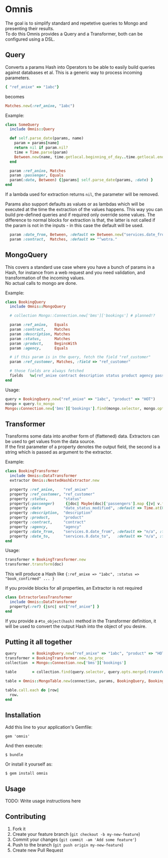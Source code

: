 # Omnis
The goal is to simplify standard and repetetive queries to Mongo and presenting their results.  
To do this Omnis provides a Query and a Transformer, both can be configured using a DSL.

## Query
Converts a params Hash into Operators to be able to easily build queries against databases et al. This is a generic way to process incoming parameters.

```ruby
{ "ref_anixe" => "1abc"}
```
becomes
```ruby
Matches.new(:ref_anixe, "1abc")
```

Example:
```ruby
class SomeQuery
  include Omnis::Query

  def self.parse_date(params, name)
    param = params[name]
    return nil if param.nil?
    time = Time.parse(param)
    Between.new(name, time.getlocal.beginning_of_day..time.getlocal.end_of_day)
  end

  param :ref_anixe, Matches
  param :passenger, Equals
  param(:date, Between) {|params| self.parse_date(params, :date) }
end
```

If a lambda used for extraction returns `nil`, the parameter will be removed.

Params also support defaults as values or as lambdas which will be executed at the time the extraction of the values happens. This way you can build pre-defined queries and if required only override some values. The difference to normal blocks for extraction is that, the latter is not called if the param is not in the inputs - in this case the default will be used.

```ruby
  param :date_from, Between, :default => Between.new("services.date_from", tomorrow.beginning_of_day..tomorrow.end_of_day)
  param :contract,  Matches, :default => "^wotra."
```

## MongoQuery
This covers a standard use case where you have a bunch of params in a Hash, for instance from a web request and you need validation, and transformation of the incoming values.  
No actual calls to mongo are done.

Example:
```ruby
class BookingQuery
  include Omnis::MongoQuery

  # collection Mongo::Connection.new['bms']['bookings'] # planned!?

  param :ref_anixe,   Equals
  param :contract,    Matches
  param :description, Matches
  param :status,      Matches
  param :product,     BeginsWith
  param :agency,      Equals

  # if this param is in the query, fetch the field "ref_customer"
  param :ref_customer, Matches, :field => "ref_customer"

  # those fields are always fetched
  fields   %w[ref_anixe contract description status product agency passengers date_status_modified services]
end
```

Usage:
```ruby
query = BookingQuery.new("ref_anixe" => "1abc", "product" => "HOT")
mongo = query.to_mongo
Mongo::Connection.new['bms']['bookings'].find(mongo.selector, mongo.opts)
```

## Transformer
Transforms some data into another form of (flattened) data. Extractors can be used to get values from the data source.  
If the first parameter of a property denotes the output field, the second is a string which is passed as argument to the extractor.

Example:
```ruby
class BookingTransformer
  include Omnis::DataTransformer
  extractor Omnis::NestedHashExtractor.new

  property :ref_anixe,    "ref_anixe"
  property :ref_customer, "ref_customer"
  property :status,       "status"
  property(:passenger)     {|doc| Maybe(doc)['passengers'].map {|v| v.first.values.slice(1..2).join(' ') }.or('Unknown').fetch.to_s }
  property :date          "date_status_modified", :default => Time.at(0), :format => ->v { v.to_s(:date) }
  property :description,  "description"
  property :product,      "product"
  property :contract,     "contract"
  property :agency,       "agency"
  property :date_from,    "services.0.date_from", :default => "n/a", :format => ->v { v.to_s(:date) }
  property :date_to,      "services.0.date_to",   :default => "n/a", :format => ->v { v.to_s(:date) }
end
```

Usage:
```ruby
transformer = BookingTransformer.new
transformer.transform(doc)
```
This will produce a Hash like `{:ref_anixe => "1abc", :status => "book_confirmed" ... }`

If you provide blocks for all properties, an Extractor is not required

```ruby
class ExtractorlessTransformer
  include Omnis::DataTransformer
  property(:ref) {|src| src["ref_anixe"] }
end
```

If you provide a `#to_object(hash)` method in the Transformer definition, it will be used to convert the output Hash into the object of you desire.

## Putting it all together

```ruby
query       = BookingQuery.new("ref_anixe" => "1abc", "product" => "HOT").to_mongo
transformer = BookingTransformer.new.to_proc
collection  = Mongo::Connection.new['bms']['bookings']

table       = collection.find(query.selector, query.opts.merge(:transformer => transformer))

table = Omnis::MongoTable.new(connection, params, BookingQuery, BookingTransformer)

table.call.each do |row|
  row.
end
```

## Installation

Add this line to your application's Gemfile:

    gem 'omnis'

And then execute:

    $ bundle

Or install it yourself as:

    $ gem install omnis

## Usage

TODO: Write usage instructions here

## Contributing

1. Fork it
2. Create your feature branch (`git checkout -b my-new-feature`)
3. Commit your changes (`git commit -am 'Add some feature'`)
4. Push to the branch (`git push origin my-new-feature`)
5. Create new Pull Request
